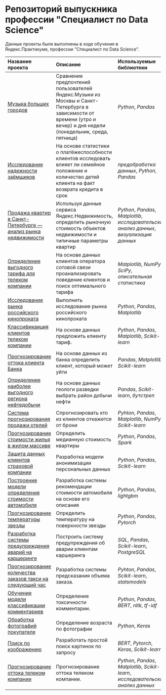 # Репозиторий выпускника профессии "Специалист по Data Science"


Данные проекты были выполнены в ходе обучения в Яндекс.Практикуме, профессии "Специалист по Data Science".

| Название проекта | Описание | Используемые библиотеки | 
| :---------------------- | :---------------------- | :---------------------- |
| [Музыка больших городов](big_cities_music) | Сравнение предпочтений пользователей Яндекс.Музыки из Москвы и Санкт-Петербурга в зависимости от времени (утро и вечер) и дня недели (понедельник, среда, пятница)| *Python*, *Pandas* |
| [Исследование надежности заёмщиков](data_preprocessing) | На основе статистики о платёжеспособности клиентов исследовать влияет ли семейное положение и количество детей клиента на факт возврата кредита в срок | *предобработка данных*, *Python*, *Pandas* |
| [Продажа квартир в Санкт-Петербурге — анализ рынка недвижимости](EDA_apartments) | Используя данные сервиса Яндекс.Недвижимость, определить рыночную стоимость объектов недвижимости и типичные параметры квартир | *Python*, *Pandas*, *Matplotlib*, *исследовательский анализ данных*, *визуализация данных* |
| [Определение выгодного тарифа для телеком компании](telecom_company_tariff) | На основе данных клиентов оператора сотовой связи проанализировать поведение клиентов и поиск оптимального тарифа | *Matplotlib*, *NumPy*, *SciPy*, *описательная статистика* |
| [Исследование рынка российского кинопроката](EDA_films) | Выполнить исследование рынка российского кинопроката | *Python*, *Pandas*, *Matplotlib* |
| [Классификаиция клиентов телеком компании](telecom_company_client) | На основе данных предложить клиенту тариф. | *Python*, *Pandas*, *Matplotlib*, *Scikit-learn* |
| [Прогнозирование оттока клиента Банка](bank_сlient) | На основе данных из банка определить клиент, который может уйти | *Pandas*, *Matplotlib*, *Scikit-learn* |
| [Определение наиболее выгодного региона нефтедобычи](oil_production) | На основе данных геологи разведки выбрать район добычи нефти | *Pandas*, *Scikit-learn*, *бутстреп* |
| [Система прогнозирования продажи отелей](hotel_clients) | Спрогнозировать кто из клиентов откажется от брони | *Pyhton*, *Pandas*, *Matplotlib*, *NumPy*, *Scikit-learn* |
| [Прогнозирование стоимости жилья в жилом массиве](housing_cost) | Определить медианную стоимость квартиры | *Python*, *Pandas*, *Spark* |
| [Защита данных клиентов страховой компании](client_data_protection) | Разработка модели анонимизации персональных данных | *Python*, *Pandas*, *Scikit-learn* |
| [Построение модели определения стоимости автомобиля](car_cost) | Разработка системы рекомендации стоимости автомобиля на основе его описания | *Python*, *Pandas*, *lightgbm* |
| [Прогнозирование температуры звезды](star_temperature) | Определить температуру на поверхности звезды  | *Python*, *Pandas*, *Pytorch* |
| [Разработка системы предупреждения аварий на каршеринге](carsharing) | Построить систему предупреждения об аварии клиентам каршеринга | *SQL*, *Pandas*, *Scikit-learn*, *PostgreSQL* |
| [Прогнозирование количества заказов такси на следующий час](taxi_orders) | Разработка системы предсказания объема заказа. | *Pyhton*, *Pandas*, *Scikit-learn*, *statsmodels* |
| [Обучение модели классификации комментариев](classification_of_comments) | Определение токсичности комментарии. | *Python*, *Pandas*, *BERT*, *nltk*, *tf-idf* |
| [Обработка фотографий покупателя](buyer_photo_editing) | Определение возраста по фотографии | *Python*, *Keras* |
| [Поиск по изображению](search_by_image) | Разработать простой поиск картинок по запросу | *BERT*, *Pytorch*, *Keras*, *Scikit-learn* |
| [Прогнозирование оттока телеком компании](customer_churn) | Прогнозирование оттока телеком компании. | *Python*, *Pandas*, *Matplotlib*, *Scikit-learn*, *исследовательский анализ данных* |











